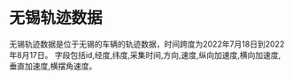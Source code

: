 # 无锡轨迹数据

无锡轨迹数据是位于无锡的车辆的轨迹数据，时间跨度为2022年7月18日到2022年8月17日。
字段包括id,经度,纬度,采集时间,方向,速度,纵向加速度,横向加速度,垂直加速度,横摆角速度。

